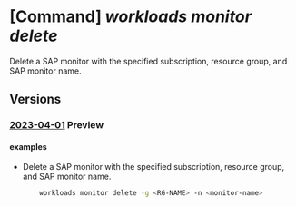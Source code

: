 # [Command] _workloads monitor delete_

Delete a SAP monitor with the specified subscription, resource group, and SAP monitor name.

## Versions

### [2023-04-01](/Resources/mgmt-plane/L3N1YnNjcmlwdGlvbnMve30vcmVzb3VyY2Vncm91cHMve30vcHJvdmlkZXJzL21pY3Jvc29mdC53b3JrbG9hZHMvbW9uaXRvcnMve30=/2023-04-01.xml) **Preview**

<!-- mgmt-plane /subscriptions/{}/resourcegroups/{}/providers/microsoft.workloads/monitors/{} 2023-04-01 -->

#### examples

- Delete a SAP monitor with the specified subscription, resource group, and SAP monitor name.
    ```bash
        workloads monitor delete -g <RG-NAME> -n <monitor-name>
    ```
